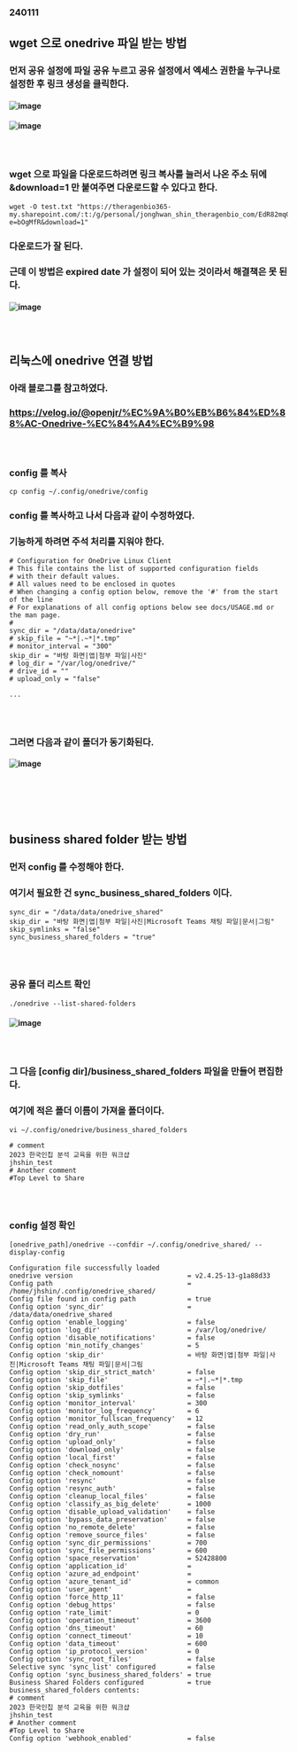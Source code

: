 ### 240111
## wget 으로 onedrive 파일 받는 방법
### 먼저 공유 설정에 파일 공유 누르고 공유 설정에서 엑세스 권한을 누구나로 설정한 후 링크 생성을 클릭한다.
#### ![image](https://github.com/Shin-jongwhan/microsoft_onedrive/assets/62974484/55e14a12-0100-410f-b5dd-785a60a77c6f)
#### ![image](https://github.com/Shin-jongwhan/microsoft_onedrive/assets/62974484/26e3b549-1aee-4168-bc4d-4b936cc98cee)
### <br/>

### wget 으로 파일을 다운로드하려면 링크 복사를 눌러서 나온 주소 뒤에 &download=1 만 붙여주면 다운로드할 수 있다고 한다.
```
wget -O test.txt "https://theragenbio365-my.sharepoint.com/:t:/g/personal/jonghwan_shin_theragenbio_com/EdR82mqGw69Dn0nPupOLfDcBaRRYq2wqFDmN5hhUNK8AbQ?e=bOgMfR&download=1"
```
### 다운로드가 잘 된다.
### 근데 이 방법은 expired date 가 설정이 되어 있는 것이라서 해결책은 못 된다.
#### ![image](https://github.com/Shin-jongwhan/microsoft_onedrive/assets/62974484/9375de5d-4f45-43e7-9ed9-7424f66ccea4)
### <br/>


## 리눅스에 onedrive 연결 방법
### 아래 블로그를 참고하였다.
### https://velog.io/@openjr/%EC%9A%B0%EB%B6%84%ED%88%AC-Onedrive-%EC%84%A4%EC%B9%98
### <br/>

### config 를 복사
```
cp config ~/.config/onedrive/config
```

### config 를 복사하고 나서 다음과 같이 수정하였다.
### 기능하게 하려면 주석 처리를 지워야 한다.
```
# Configuration for OneDrive Linux Client
# This file contains the list of supported configuration fields
# with their default values.
# All values need to be enclosed in quotes
# When changing a config option below, remove the '#' from the start of the line
# For explanations of all config options below see docs/USAGE.md or the man page.
#
sync_dir = "/data/data/onedrive"
# skip_file = "~*|.~*|*.tmp"
# monitor_interval = "300"
skip_dir = "바탕 화면|앱|첨부 파일|사진"
# log_dir = "/var/log/onedrive/"
# drive_id = ""
# upload_only = "false"

...
```
### <br/>

### 그러면 다음과 같이 폴더가 동기화된다.
#### ![image](https://github.com/Shin-jongwhan/microsoft_onedrive/assets/62974484/a992cee8-826e-4552-aacd-6e5465ac27b5)
### <br/><br/><br/>


## business shared folder 받는 방법
### 먼저 config 를 수정해야 한다.
### 여기서 필요한 건 sync_business_shared_folders 이다.
```
sync_dir = "/data/data/onedrive_shared"
skip_dir = "바탕 화면|앱|첨부 파일|사진|Microsoft Teams 채팅 파일|문서|그림"
skip_symlinks = "false"
sync_business_shared_folders = "true"
```
### <br/>

### 공유 폴더 리스트 확인
```
./onedrive --list-shared-folders
```
#### ![image](https://github.com/Shin-jongwhan/microsoft_onedrive/assets/62974484/8a5f57fa-104c-44a6-93b5-2a7d5a579d7c)
### <br/>

### 그 다음 \[config dir\]/business_shared_folders 파일을 만들어 편집한다.
### 여기에 적은 폴더 이름이 가져올 폴더이다.
```
vi ~/.config/onedrive/business_shared_folders
```

```
# comment
2023 한국인칩 분석 교육을 위한 워크샵
jhshin_test
# Another comment
#Top Level to Share
```
### <br/>

### config 설정 확인
```
[onedrive_path]/onedrive --confdir ~/.config/onedrive_shared/ --display-config
```

```
Configuration file successfully loaded
onedrive version                             = v2.4.25-13-g1a88d33
Config path                                  = /home/jhshin/.config/onedrive_shared/
Config file found in config path             = true
Config option 'sync_dir'                     = /data/data/onedrive_shared
Config option 'enable_logging'               = false
Config option 'log_dir'                      = /var/log/onedrive/
Config option 'disable_notifications'        = false
Config option 'min_notify_changes'           = 5
Config option 'skip_dir'                     = 바탕 화면|앱|첨부 파일|사진|Microsoft Teams 채팅 파일|문서|그림
Config option 'skip_dir_strict_match'        = false
Config option 'skip_file'                    = ~*|.~*|*.tmp
Config option 'skip_dotfiles'                = false
Config option 'skip_symlinks'                = false
Config option 'monitor_interval'             = 300
Config option 'monitor_log_frequency'        = 6
Config option 'monitor_fullscan_frequency'   = 12
Config option 'read_only_auth_scope'         = false
Config option 'dry_run'                      = false
Config option 'upload_only'                  = false
Config option 'download_only'                = false
Config option 'local_first'                  = false
Config option 'check_nosync'                 = false
Config option 'check_nomount'                = false
Config option 'resync'                       = false
Config option 'resync_auth'                  = false
Config option 'cleanup_local_files'          = false
Config option 'classify_as_big_delete'       = 1000
Config option 'disable_upload_validation'    = false
Config option 'bypass_data_preservation'     = false
Config option 'no_remote_delete'             = false
Config option 'remove_source_files'          = false
Config option 'sync_dir_permissions'         = 700
Config option 'sync_file_permissions'        = 600
Config option 'space_reservation'            = 52428800
Config option 'application_id'               =
Config option 'azure_ad_endpoint'            =
Config option 'azure_tenant_id'              = common
Config option 'user_agent'                   =
Config option 'force_http_11'                = false
Config option 'debug_https'                  = false
Config option 'rate_limit'                   = 0
Config option 'operation_timeout'            = 3600
Config option 'dns_timeout'                  = 60
Config option 'connect_timeout'              = 10
Config option 'data_timeout'                 = 600
Config option 'ip_protocol_version'          = 0
Config option 'sync_root_files'              = false
Selective sync 'sync_list' configured        = false
Config option 'sync_business_shared_folders' = true
Business Shared Folders configured           = true
business_shared_folders contents:
# comment
2023 한국인칩 분석 교육을 위한 워크샵
jhshin_test
# Another comment
#Top Level to Share
Config option 'webhook_enabled'              = false
```
